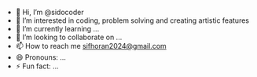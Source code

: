 - 👋 Hi, I’m @sidocoder
- 👀 I’m interested in coding, problem solving and creating artistic features
- 🌱 I’m currently learning ...
- 💞️ I’m looking to collaborate on ...
- 📫 How to reach me sifhoran2024@gmail.com
- 😄 Pronouns: ...
- ⚡ Fun fact: ...

<!---
sidocoder/sidocoder is a ✨ special ✨ repository because its `README.md` (this file) appears on your GitHub profile.
You can click the Preview link to take a look at your changes.
--->
